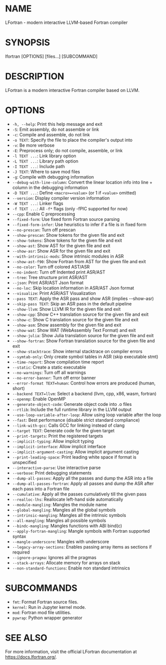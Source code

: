 # NAME

LFortran - modern interactive LLVM-based Fortran compiler

# SYNOPSIS

lfortran [OPTIONS] [files...] [SUBCOMMAND]

# DESCRIPTION

LFortran is a modern interactive Fortran compiler based on LLVM.

# OPTIONS

- `-h, --help`: Print this help message and exit
- `-S`: Emit assembly, do not assemble or link
- `-c`: Compile and assemble, do not link
- `-o TEXT`: Specify the file to place the compiler's output into
- `-v`: Be more verbose
- `-E`: Preprocess only; do not compile, assemble, or link
- `-l TEXT ...`: Link library option
- `-L TEXT ...`: Library path option
- `-I TEXT ...`: Include path
- `-J TEXT`: Where to save mod files
- `-g`: Compile with debugging information
- `--debug-with-line-column`: Convert the linear location info into line + column in the debugging information
- `-D TEXT ...`: Define `<macro>=<value>` (or 1 if `<value>` omitted)
- `--version`: Display compiler version information
- `-W TEXT ...`: Linker flags
- `-f TEXT ...`: All `-f*` flags (only -fPIC supported for now)
- `--cpp`: Enable C preprocessing
- `--fixed-form`: Use fixed form Fortran source parsing
- `--fixed-form-infer`: Use heuristics to infer if a file is in fixed form
- `--no-prescan`: Turn off prescan
- `--show-prescan`: Show tokens for the given file and exit
- `--show-tokens`: Show tokens for the given file and exit
- `--show-ast`: Show AST for the given file and exit
- `--show-asr`: Show ASR for the given file and exit
- `--with-intrinsic-mods`: Show intrinsic modules in ASR
- `--show-ast-f90`: Show Fortran from AST for the given file and exit
- `--no-color`: Turn off colored AST/ASR
- `--no-indent`: Turn off Indented print ASR/AST
- `--tree`: Tree structure print ASR/AST
- `--json`: Print ASR/AST Json format
- `--no-loc`: Skip location information in ASR/AST Json format
- `--visualize`: Print ASR/AST Visualization
- `--pass TEXT`: Apply the ASR pass and show ASR (implies --show-asr)
- `--skip-pass TEXT`: Skip an ASR pass in the default pipeline
- `--show-llvm`: Show LLVM IR for the given file and exit
- `--show-cpp`: Show C++ translation source for the given file and exit
- `--show-c`: Show C translation source for the given file and exit
- `--show-asm`: Show assembly for the given file and exit
- `--show-wat`: Show WAT (WebAssembly Text Format) and exit
- `--show-julia`: Show Julia translation source for the given file and exit
- `--show-fortran`: Show Fortran translation source for the given file and exit
- `--show-stacktrace`: Show internal stacktrace on compiler errors
- `--symtab-only`: Only create symbol tables in ASR (skip executable stmt)
- `--time-report`: Show compilation time report
- `--static`: Create a static executable
- `--no-warnings`: Turn off all warnings
- `--no-error-banner`: Turn off error banner
- `--error-format TEXT=human`: Control how errors are produced (human, short)
- `--backend TEXT=llvm`: Select a backend (llvm, cpp, x86, wasm, fortran)
- `--openmp`: Enable OpenMP
- `--generate-object-code`: Generate object code into .o files
- `--rtlib`: Include the full runtime library in the LLVM output
- `--use-loop-variable-after-loop`: Allow using loop variable after the loop
- `--fast`: Best performance (disable strict standard compliance)
- `--link-with-gcc`: Calls GCC for linking instead of clang
- `--target TEXT`: Generate code for the given target
- `--print-targets`: Print the registered targets
- `--implicit-typing`: Allow implicit typing
- `--implicit-interface`: Allow implicit interface
- `--implicit-argument-casting`: Allow implicit argument casting
- `--print-leading-space`: Print leading white space if format is unspecified
- `--interactive-parse`: Use interactive parse
- `--verbose`: Print debugging statements
- `--dump-all-passes`: Apply all the passes and dump the ASR into a file
- `--dump-all-passes-fortran`: Apply all passes and dump the ASR after each pass into a Fortran file
- `--cumulative`: Apply all the passes cumulatively till the given pass
- `--realloc-lhs`: Reallocate left-hand side automatically
- `--module-mangling`: Mangles the module name
- `--global-mangling`: Mangles all the global symbols
- `--intrinsic-mangling`: Mangles all the intrinsic symbols
- `--all-mangling`: Mangles all possible symbols
- `--bindc-mangling`: Mangles functions with ABI bind(c)
- `--apply-fortran-mangling`: Mangle symbols with Fortran supported syntax
- `--mangle-underscore`: Mangles with underscore
- `--legacy-array-sections`: Enables passing array items as sections if required
- `--ignore-pragma`: Ignores all the pragmas
- `--stack-arrays`: Allocate memory for arrays on stack
- `--non-standard-functions`: Enable non standard intrinsics

# SUBCOMMANDS

- `fmt`: Format Fortran source files.
- `kernel`: Run in Jupyter kernel mode.
- `mod`: Fortran mod file utilities.
- `pywrap`: Python wrapper generator

# SEE ALSO

For more information, visit the official LFortran documentation at https://docs.lfortran.org/.
